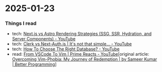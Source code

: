 # 2025-01-23

### Things I read
- tech: [Next.js vs Astro Rendering Strategies (SSG, SSR, Hydration, and Server Components) - YouTube](https://www.youtube.com/watch?v=Qq6H8OgPNM8)
- tech: [Clerk vs Next-Auth.js | It's not that simple... - YouTube](https://www.youtube.com/watch?v=ijU6GU3IFgM)
- tech: [How To Choose The Right Database? - YouTube](https://www.youtube.com/watch?v=kkeFE6iRfMM)
- read: [From VSCode To Vim | Prime Reacts - YouTube](https://www.youtube.com/watch?v=-cn3MAovsN4)[original article: [Overcoming Vim-Phobia: My Journey of Redemption | by Sameer Kumar | Better Programming](https://betterprogramming.pub/overcoming-vim-phobia-my-journey-of-redemption-d1114e6922ab)]